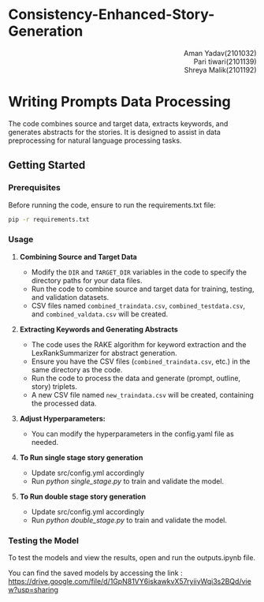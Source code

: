 # Consistency-Enhanced-Story-Generation

<div dir ='rtl'>
Aman Yadav(2101032)
</div dir='ltr'>
<div dir ='rtl'>
Pari tiwari(2101139)
</div dir='ltr'>
<div dir ='rtl'>
Shreya Malik(2101192)
</div dir='ltr'>


# Writing Prompts Data Processing

The code combines source and target data, extracts keywords, and generates abstracts for the stories. It is designed to assist in data preprocessing for natural language processing tasks.

## Getting Started

### Prerequisites

Before running the code, ensure to run the requirements.txt file:

```bash
pip -r requirements.txt
```

### Usage

1. **Combining Source and Target Data**

   - Modify the `DIR` and `TARGET_DIR` variables in the code to specify the directory paths for your data files.
   - Run the code to combine source and target data for training, testing, and validation datasets.
   - CSV files named `combined_traindata.csv`, `combined_testdata.csv`, and `combined_valdata.csv` will be created.

2. **Extracting Keywords and Generating Abstracts**

   - The code uses the RAKE algorithm for keyword extraction and the LexRankSummarizer for abstract generation.
   - Ensure you have the CSV files (`combined_traindata.csv`, etc.) in the same directory as the code.
   - Run the code to process the data and generate (prompt, outline, story) triplets.
   - A new CSV file named `new_traindata.csv` will be created, containing the processed data.

3. **Adjust Hyperparameters:**
   - You can modify the hyperparameters in the config.yaml file as needed.
    
4. **To Run single stage story generation**
   - Update src/config.yml accordingly
   - Run *python single_stage.py* to train and validate the model.
   
5. **To Run double stage story generation**
   - Update src/config.yml accordingly
   - Run *python double_stage.py* to train and validate the model.

### Testing the Model

To test the models and view the results, open and run the outputs.ipynb file.

You can find the saved models by accessing the link : https://drive.google.com/file/d/1GpN81VY6iskawkvX57ryiiyWqi3s2BQd/view?usp=sharing
   

